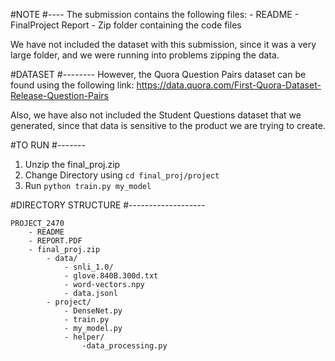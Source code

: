
#NOTE
#----
The submission contains the following files:
	- README
	- FinalProject Report
	- Zip folder containing the code files

We have not included the dataset with this submission, since it was a very large folder, and we were running into problems zipping the data.

#DATASET
#--------
However, the Quora Question Pairs dataset can be found using the following link:
https://data.quora.com/First-Quora-Dataset-Release-Question-Pairs

Also, we have also not included the Student Questions dataset that we generated, since 
that data is sensitive to the product we are trying to create.

#TO RUN
#-------
1. Unzip the final_proj.zip
2. Change Directory using `cd final_proj/project`
3. Run `python train.py my_model`


#DIRECTORY STRUCTURE
#-------------------

	PROJECT_2470
		- README
		- REPORT.PDF
		- final_proj.zip
			- data/
				- snli_1.0/
				- glove.840B.300d.txt
				- word-vectors.npy
				- data.jsonl
			- project/
				- DenseNet.py
				- train.py
				- my_model.py
				- helper/
					-data_processing.py
			